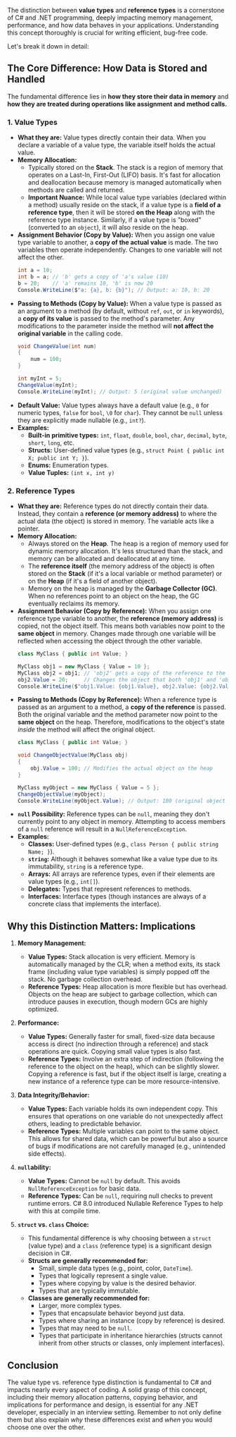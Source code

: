 The distinction between **value types** and **reference types** is a cornerstone of C# and .NET programming, deeply impacting memory management, performance, and how data behaves in your applications. Understanding this concept thoroughly is crucial for writing efficient, bug-free code.

Let's break it down in detail:

## The Core Difference: How Data is Stored and Handled

The fundamental difference lies in **how they store their data in memory** and **how they are treated during operations like assignment and method calls.**

### 1. Value Types

* **What they are:** Value types directly contain their data. When you declare a variable of a value type, the variable itself holds the actual value.
* **Memory Allocation:**
    * Typically stored on the **Stack**. The stack is a region of memory that operates on a Last-In, First-Out (LIFO) basis. It's fast for allocation and deallocation because memory is managed automatically when methods are called and returned.
    * **Important Nuance:** While local value type variables (declared within a method) usually reside on the stack, if a value type is a **field of a reference type**, then it will be stored **on the Heap** along with the reference type instance. Similarly, if a value type is "boxed" (converted to an `object`), it will also reside on the heap.
* **Assignment Behavior (Copy by Value):** When you assign one value type variable to another, a **copy of the actual value** is made. The two variables then operate independently. Changes to one variable will not affect the other.
    ```csharp
    int a = 10;
    int b = a; // 'b' gets a copy of 'a's value (10)
    b = 20;    // 'a' remains 10, 'b' is now 20
    Console.WriteLine($"a: {a}, b: {b}"); // Output: a: 10, b: 20
    ```
* **Passing to Methods (Copy by Value):** When a value type is passed as an argument to a method (by default, without `ref`, `out`, or `in` keywords), a **copy of its value** is passed to the method's parameter. Any modifications to the parameter inside the method will **not affect the original variable** in the calling code.
    ```csharp
    void ChangeValue(int num)
    {
        num = 100;
    }

    int myInt = 5;
    ChangeValue(myInt);
    Console.WriteLine(myInt); // Output: 5 (original value unchanged)
    ```
* **Default Value:** Value types always have a default value (e.g., `0` for numeric types, `false` for `bool`, `\0` for `char`). They cannot be `null` unless they are explicitly made nullable (e.g., `int?`).
* **Examples:**
    * **Built-in primitive types:** `int`, `float`, `double`, `bool`, `char`, `decimal`, `byte`, `short`, `long`, etc.
    * **Structs:** User-defined value types (e.g., `struct Point { public int X; public int Y; }`).
    * **Enums:** Enumeration types.
    * **Value Tuples:** `(int x, int y)`

### 2. Reference Types

* **What they are:** Reference types do not directly contain their data. Instead, they contain a **reference (or memory address)** to where the actual data (the object) is stored in memory. The variable acts like a pointer.
* **Memory Allocation:**
    * Always stored on the **Heap**. The heap is a region of memory used for dynamic memory allocation. It's less structured than the stack, and memory can be allocated and deallocated at any time.
    * The **reference itself** (the memory address of the object) is often stored on the **Stack** (if it's a local variable or method parameter) or on the **Heap** (if it's a field of another object).
    * Memory on the heap is managed by the **Garbage Collector (GC)**. When no references point to an object on the heap, the GC eventually reclaims its memory.
* **Assignment Behavior (Copy by Reference):** When you assign one reference type variable to another, the **reference (memory address)** is copied, not the object itself. This means both variables now point to the **same object** in memory. Changes made through one variable will be reflected when accessing the object through the other variable.
    ```csharp
    class MyClass { public int Value; }

    MyClass obj1 = new MyClass { Value = 10 };
    MyClass obj2 = obj1; // 'obj2' gets a copy of the reference to the object 'obj1' points to
    obj2.Value = 20;     // Changes the object that both 'obj1' and 'obj2' refer to
    Console.WriteLine($"obj1.Value: {obj1.Value}, obj2.Value: {obj2.Value}"); // Output: obj1.Value: 20, obj2.Value: 20
    ```
* **Passing to Methods (Copy by Reference):** When a reference type is passed as an argument to a method, a **copy of the reference** is passed. Both the original variable and the method parameter now point to the **same object** on the heap. Therefore, modifications to the object's state *inside* the method will affect the original object.
    ```csharp
    class MyClass { public int Value; }

    void ChangeObjectValue(MyClass obj)
    {
        obj.Value = 100; // Modifies the actual object on the heap
    }

    MyClass myObject = new MyClass { Value = 5 };
    ChangeObjectValue(myObject);
    Console.WriteLine(myObject.Value); // Output: 100 (original object modified)
    ```
* **`null` Possibility:** Reference types can be `null`, meaning they don't currently point to any object in memory. Attempting to access members of a `null` reference will result in a `NullReferenceException`.
* **Examples:**
    * **Classes:** User-defined types (e.g., `class Person { public string Name; }`).
    * **`string`:** Although it behaves somewhat like a value type due to its immutability, `string` is a reference type.
    * **Arrays:** All arrays are reference types, even if their elements are value types (e.g., `int[]`).
    * **Delegates:** Types that represent references to methods.
    * **Interfaces:** Interface types (though instances are always of a concrete class that implements the interface).

## Why this Distinction Matters: Implications

1.  **Memory Management:**
    * **Value Types:** Stack allocation is very efficient. Memory is automatically managed by the CLR; when a method exits, its stack frame (including value type variables) is simply popped off the stack. No garbage collection overhead.
    * **Reference Types:** Heap allocation is more flexible but has overhead. Objects on the heap are subject to garbage collection, which can introduce pauses in execution, though modern GCs are highly optimized.

2.  **Performance:**
    * **Value Types:** Generally faster for small, fixed-size data because access is direct (no indirection through a reference) and stack operations are quick. Copying small value types is also fast.
    * **Reference Types:** Involve an extra step of indirection (following the reference to the object on the heap), which can be slightly slower. Copying a reference is fast, but if the object itself is large, creating a new instance of a reference type can be more resource-intensive.

3.  **Data Integrity/Behavior:**
    * **Value Types:** Each variable holds its own independent copy. This ensures that operations on one variable do not unexpectedly affect others, leading to predictable behavior.
    * **Reference Types:** Multiple variables can point to the same object. This allows for shared data, which can be powerful but also a source of bugs if modifications are not carefully managed (e.g., unintended side effects).

4.  **`null`ability:**
    * **Value Types:** Cannot be `null` by default. This avoids `NullReferenceException` for basic data.
    * **Reference Types:** Can be `null`, requiring null checks to prevent runtime errors. C# 8.0 introduced Nullable Reference Types to help with this at compile time.

5.  **`struct` vs. `class` Choice:**
    * This fundamental difference is why choosing between a `struct` (value type) and a `class` (reference type) is a significant design decision in C#.
    * **Structs are generally recommended for:**
        * Small, simple data types (e.g., point, color, `DateTime`).
        * Types that logically represent a single value.
        * Types where copying by value is the desired behavior.
        * Types that are typically immutable.
    * **Classes are generally recommended for:**
        * Larger, more complex types.
        * Types that encapsulate behavior beyond just data.
        * Types where sharing an instance (copy by reference) is desired.
        * Types that may need to be `null`.
        * Types that participate in inheritance hierarchies (structs cannot inherit from other structs or classes, only implement interfaces).

## Conclusion

The value type vs. reference type distinction is fundamental to C# and impacts nearly every aspect of coding. A solid grasp of this concept, including their memory allocation patterns, copying behavior, and implications for performance and design, is essential for any .NET developer, especially in an interview setting. Remember to not only define them but also explain *why* these differences exist and *when* you would choose one over the other.